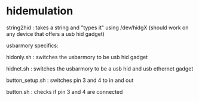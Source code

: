 # hidemulation

string2hid : takes a string and "types it" using /dev/hidgX (should work on any device that offers a usb hid gadget) 

usbarmory specifics:

hidonly.sh : switches the usbarmory to be usb hid gadget

hidnet.sh : switches the usbarmory to be a usb hid and usb ethernet gadget

button_setup.sh : switches pin 3 and 4 to in and out

button.sh : checks if pin 3 and 4 are connected
